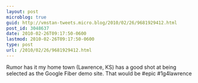 ```yaml
---
layout: post
microblog: true
guid: http://vmstan-tweets.micro.blog/2010/02/26/9681929412.html
post_id: 3048637
date: 2010-02-26T09:17:50-0600
lastmod: 2010-02-26T09:17:50-0600
type: post
url: /2010/02/26/9681929412.html
---
```

Rumor has it my home town (Lawrence, KS) has a good shot at being selected as the Google Fiber demo site. That would be #epic #1g4lawrence
